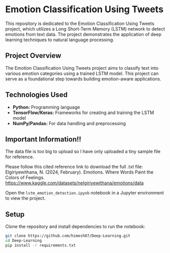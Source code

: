 # Emotion Classification Using Tweets

This repository is dedicated to the Emotion Classification Using Tweets project, which utilizes a Long Short-Term Memory (LSTM) network to detect emotions from text data. The project demonstrates the application of deep learning techniques to natural language processing.

## Project Overview

The Emotion Classification Using Tweets project aims to classify text into various emotion categories using a trained LSTM model. This project can serve as a foundational step towards building emotion-aware applications.

## Technologies Used

- **Python:** Programming language
- **TensorFlow/Keras:** Frameworks for creating and training the LSTM model
- **NumPy/Pandas:** For data handling and preprocessing

## Important Information!!

The data file is too big to upload so I have only uploaded a tiny sample file for reference.

Please follow this cited reference link to download the full .txt file:
Elgiriyewithana, N. (2024, February). Emotions. Where Words Paint the Colors of Feelings.
    https://www.kaggle.com/datasets/nelgiriyewithana/emotions/data

Open the `lstm_emotion_detection.ipynb` notebook in a Jupyter environment to view the project.

## Setup

Clone the repository and install dependencies to run the notebook:

```bash
git clone https://github.com/himesh07/Deep-Learning.git
cd Deep-Learning
pip install -r requirements.txt
```

